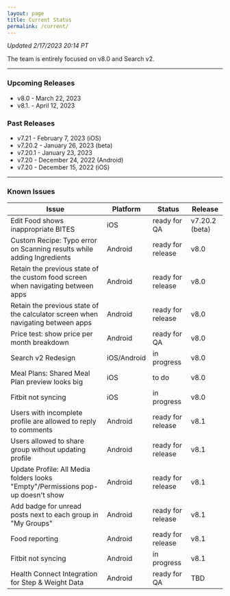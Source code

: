 ```yaml
---
layout: page
title: Current Status
permalink: /current/
---
```


_Updated 2/17/2023 20:14 PT_

The team is entirely focused on v8.0 and Search v2.

***

### Upcoming Releases

- v8.0    - March 22, 2023
- v8.1.   - April 12, 2023
 
### Past Releases
- v7.21   - February 7, 2023 (iOS)
- v7.20.2 - January 26, 2023 (beta)
- v7.20.1 - January 23, 2023
- v7.20   - December 24, 2022 (Android)
- v7.20   - December 15, 2022 (iOS)


***

### Known Issues

|Issue                          |Platform   | Status    | Release           |
| ---                           | ---       | ---       | ---               |
|Edit Food shows inappropriate BITES|iOS |ready for QA| v7.20.2 (beta)|
|Custom Recipe: Typo error on Scanning results while adding Ingredients |Android|ready for release| v8.0|
|Retain the previous state of the custom food screen when navigating between apps |Android|ready for release| v8.0|
|Retain the previous state of the calculator screen when navigating between apps |Android|ready for release| v8.0|
|Price test: show price per month breakdown|Android |ready for QA| v8.0|
|Search v2 Redesign|iOS/Android |in progress| v8.0|
|Meal Plans: Shared Meal Plan preview looks big |iOS |to do| v8.0|
|Fitbit not syncing|iOS |in progress| v8.0|
|Users with incomplete profile are allowed to reply to comments |Android|ready for release| v8.1|
|Users allowed to share group without updating profile |Android|ready for release| v8.1|
|Update Profile: All Media folders looks "Empty"/Permissions pop-up doesn't show |Android|ready for release| v8.1|
|Add badge for unread posts next to each group in "My Groups" |Android|ready for release| v8.1|
|Food reporting|Android |ready for release| v8.1|
|Fitbit not syncing|Android |in progress| v8.1|
|Health Connect Integration for Step & Weight Data |Android|ready for QA| TBD|

